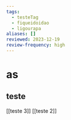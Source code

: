 ```yaml
---
tags:
  - testeTag
  - fiqueidoidao
  - ligourapa
aliases: []
reviewed: 2023-12-19
review-frequency: high
---
```


# as

## teste
[[teste 3]]
[[teste 2]]
